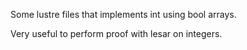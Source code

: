 
Some lustre files that implements int using bool arrays.

Very useful to perform proof with lesar on integers.